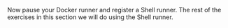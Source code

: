 Now pause your Docker runner and register a Shell runner.  The rest of the exercises in this section we will do using the Shell runner.
